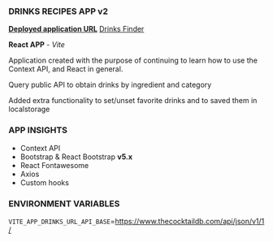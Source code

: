 ### DRINKS RECIPES APP v2

<u>**Deployed application URL**</u> [Drinks Finder](https://dmeritano-drinks-finder.netlify.app)

**React APP** - *Vite*

Application created with the purpose of continuing to learn how to use the Context API, and React in general.

Query public API to obtain drinks by ingredient and category

Added extra functionality to set/unset favorite drinks and to saved them in localstorage

### APP INSIGHTS

* Context API
* Bootstrap & React Bootstrap **v5.x**
* React Fontawesome
* Axios
* Custom hooks


### ENVIRONMENT VARIABLES

`VITE_APP_DRINKS_URL_API_BASE`=https://www.thecocktaildb.com/api/json/v1/1/

